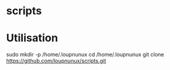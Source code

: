 scripts
=======

Utilisation
===========
sudo mkdir -p /home/.loupnunux
cd /home/.loupnunux
git clone https://github.com/loupnunux/scripts.git

